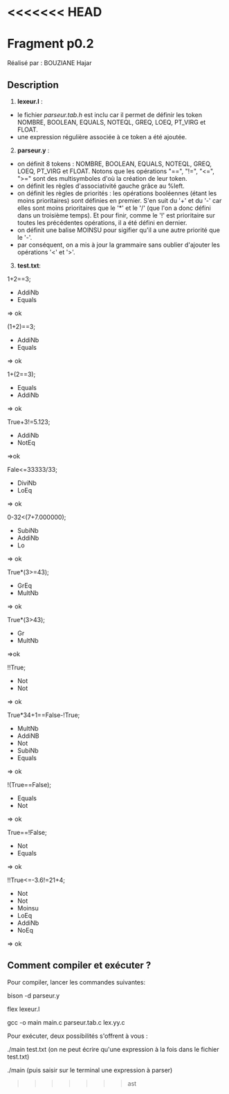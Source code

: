 <<<<<<< HEAD
=======
# Fragment p0.2

Réalisé par : BOUZIANE Hajar

## Description 

1. **lexeur.l** : 
- le fichier *parseur.tab.h* est inclu car il permet de définir les token NOMBRE, BOOLEAN, EQUALS, NOTEQL, GREQ, LOEQ, PT_VIRG et FLOAT. 
- une expression régulière associée à ce token a été ajoutée.

2. **parseur.y** :
- on définit 8 tokens : NOMBRE, BOOLEAN, EQUALS, NOTEQL, GREQ, LOEQ, PT_VIRG et FLOAT. Notons que les opérations "==", "!=", "<=", ">=" sont des multisymboles d'où la création de leur token.
- on définit les règles d'associativité gauche grâce au %left.
- on définit les règles de priorités : les opérations booléennes (étant les moins prioritaires) sont définies en premier. S'en suit du '+' et du '-' car elles sont moins prioritaires que le '*' et le '/' (que l'on a donc défini dans un troisième temps). Et pour finir, comme le '!' est prioritaire sur toutes les précédentes opérations, il a été défini en dernier.
- on définit une balise MOINSU pour sigifier qu'il a une autre priorité que le '-'.
- par conséquent, on a mis à jour la grammaire sans oublier d'ajouter les opérations '<' et '>'.


3. **test.txt**:

1+2==3;
- AddiNb
- Equals 

=> ok

(1+2)==3;
- AddiNb
- Equals 

=> ok

1+(2==3); 
- Equals
- AddiNb 

=> ok

True+3!=5.123; 
- AddiNb
- NotEq 

=>ok

Fale<=33333/33; 
- DiviNb
- LoEq 

=> ok

0-32<(7+7.000000);
- SubiNb
- AddiNb
- Lo 

=> ok

True*(3>=43); 
- GrEq
- MultNb 

=> ok

True*(3>43);
- Gr
- MultNb

=>ok

!!True; 
- Not
- Not 

=> ok

True*34+1==False-!True; 
- MultNb
- AddiNB
- Not
- SubiNb
- Equals 

=> ok

!(True==False); 
- Equals
- Not 

=> ok

True==!False;
- Not
- Equals 

=> ok

!!True<=-3.6!=21+4; 
- Not
- Not
- Moinsu
- LoEq
- AddiNb
- NoEq 

=> ok

## Comment compiler et exécuter ?

Pour compiler, lancer les commandes suivantes:

bison -d parseur.y

flex lexeur.l

gcc -o main main.c parseur.tab.c lex.yy.c

Pour exécuter, deux possibilités s'offrent à vous :

./main test.txt
(on ne peut écrire qu'une expression à la fois dans le fichier test.txt)

./main
(puis saisir sur le terminal une expression à parser)




>>>>>>> ast
